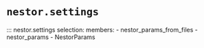 # `nestor.settings`


::: nestor.settings
    selection:
      members:
        - nestor_params_from_files
        - nestor_params
        - NestorParams

